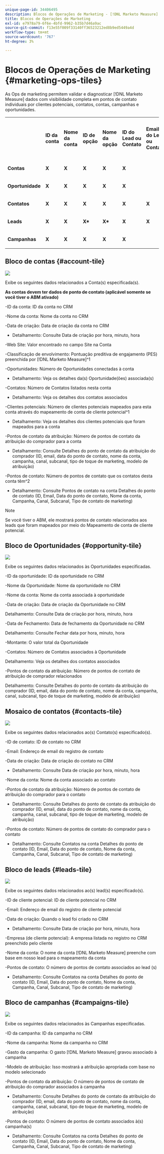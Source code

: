 ```yaml
---
unique-page-id: 34406495
description: Blocos de Operações de Marketing - [!DNL Marketo Measure] - Documentação do produto
title: Blocos de Operações de Marketing
exl-id: e7978a79-6f6e-4bfd-9962-b35b7d46a9ac
source-git-commit: f13e55f009f33140ff36523212ed8b9ed5449a4d
workflow-type: tm+mt
source-wordcount: '767'
ht-degree: 3%

---
```


# Blocos de Operações de Marketing {#marketing-ops-tiles}

As Ops de marketing permitem validar e diagnosticar [!DNL Marketo Measure] dados com visibilidade completa em pontos de contato individuais por clientes potenciais, contatos, contas, campanhas e oportunidades.

<table> 
 <colgroup> 
  <col> 
  <col> 
  <col> 
  <col> 
  <col> 
  <col> 
  <col> 
  <col> 
  <col> 
  <col> 
  <col> 
  <col> 
  <col> 
 </colgroup> 
 <tbody> 
  <tr> 
   <td><br></td> 
   <td><p><strong>ID da conta</strong></p></td> 
   <td><p><strong>Nome da conta</strong></p></td> 
   <td><p><strong>ID de opção</strong></p></td> 
   <td><p><strong>Nome da opção</strong></p></td> 
   <td><p><strong>ID do Lead ou Contato</strong></p></td> 
   <td><p><strong>Email do Lead ou Contato</strong></p></td> 
   <td><p><strong>ID da campanha</strong></p></td> 
   <td><p><strong>Oportunidade Ganha</strong></p></td> 
   <td><p><strong>Data de criação da opção</strong></p></td> 
   <td><p><strong>Data de Fechamento do Opt</strong></p></td> 
   <td><p><strong>Data do Touchpoint</strong></p></td> 
   <td><p><strong>Modelo de atribuição</strong></p></td> 
  </tr> 
  <tr> 
   <td><p><strong>Contas</strong></p></td> 
   <td><strong>X</strong></td> 
   <td><strong>X</strong></td> 
   <td><strong>X</strong></td> 
   <td><strong>X</strong></td> 
   <td><strong>X</strong></td> 
   <td><br></td> 
   <td><strong>X</strong></td> 
   <td><strong>X</strong></td> 
   <td><strong>X</strong></td> 
   <td><strong>X</strong></td> 
   <td><strong>X</strong></td> 
   <td><strong>X</strong></td> 
  </tr> 
  <tr> 
   <td><p><strong>Oportunidade</strong></p></td> 
   <td><strong>X</strong></td> 
   <td><strong>X</strong></td> 
   <td><strong>X</strong></td> 
   <td><strong>X</strong></td> 
   <td><strong>X</strong></td> 
   <td><br></td> 
   <td><strong>X</strong></td> 
   <td><strong>X</strong></td> 
   <td><strong>X</strong></td> 
   <td><strong>X</strong></td> 
   <td><strong>X</strong></td> 
   <td><strong>X</strong></td> 
  </tr> 
  <tr> 
   <td><p><strong>Contatos</strong></p></td> 
   <td><strong>X</strong></td> 
   <td><strong>X</strong></td> 
   <td><strong>X</strong></td> 
   <td><strong>X</strong></td> 
   <td><strong>X</strong></td> 
   <td><strong>X</strong></td> 
   <td><strong>X</strong></td> 
   <td><strong>X</strong></td> 
   <td><strong>X</strong></td> 
   <td><strong>X</strong></td> 
   <td><strong>X</strong></td> 
   <td><strong>X</strong></td> 
  </tr> 
  <tr> 
   <td><p><strong>Leads</strong></p></td> 
   <td><strong>X</strong></td> 
   <td><strong>X</strong></td> 
   <td><strong>X*</strong></td> 
   <td><strong>X*</strong></td> 
   <td><strong>X</strong></td> 
   <td><strong>X</strong></td> 
   <td><strong>X</strong></td> 
   <td><strong>X*</strong></td> 
   <td><strong>X*</strong></td> 
   <td><strong>X*</strong></td> 
   <td><strong>X</strong></td> 
   <td><strong>X</strong></td> 
  </tr> 
  <tr> 
   <td><p><strong>Campanhas</strong></p></td> 
   <td><strong>X</strong></td> 
   <td><strong>X</strong></td> 
   <td><strong>X</strong></td> 
   <td><strong>X</strong></td> 
   <td><strong>X</strong></td> 
   <td><br></td> 
   <td><strong>X</strong></td> 
   <td><strong>X</strong></td> 
   <td><strong>X</strong></td> 
   <td><strong>X</strong></td> 
   <td><strong>X</strong></td> 
   <td><strong>X</strong></td> 
  </tr> 
 </tbody> 
</table>

## Bloco de contas {#account-tile}

![](assets/one-1.png)

Exibe os seguintes dados relacionados a Conta(s) especificada(s).

**As contas devem ter dados de ponto de contato (aplicável somente se você tiver o ABM ativado)**

-ID da conta: ID da conta no CRM

-Nome da conta: Nome da conta no CRM

-Data de criação: Data de criação da conta no CRM

* Detalhamento: Consulte Data de criação por hora, minuto, hora

-Web Site: Valor encontrado no campo Site na Conta

-Classificação de envolvimento: Pontuação preditiva de engajamento (PES) preenchida por [!DNL Marketo Measure]^1

-Oportunidades: Número de Oportunidades conectadas à conta

* Detalhamento: Veja os detalhes da(s) Oportunidade(ões) associada(s)

-Contatos: Número de Contatos listados nesta conta

* Detalhamento: Veja os detalhes dos contatos associados

-Clientes potenciais: Número de clientes potenciais mapeados para esta conta através do mapeamento de conta de cliente potencial^1

* Detalhamento: Veja os detalhes dos clientes potenciais que foram mapeados para a conta

-Pontos de contato da atribuição: Número de pontos de contato da atribuição do comprador para a conta

* Detalhamento: Consulte Detalhes do ponto de contato da atribuição do comprador (ID, email, data do ponto de contato, nome da conta, campanha, canal, subcanal, tipo de toque de marketing, modelo de atribuição)

-Pontos de contato: Número de pontos de contato que os contatos desta conta têm^2

* Detalhamento: Consulte Pontos de contato na conta Detalhes do ponto de contato (ID, Email, Data do ponto de contato, Nome da conta, Campanha, Canal, Subcanal, Tipo de contato de marketing)

>[!NOTE]
>
>Se você tiver o ABM, ele mostrará pontos de contato relacionados aos leads que foram mapeados por meio do Mapeamento de conta de cliente potencial.

## Bloco de Oportunidades {#opportunity-tile}

![](assets/two-1.png)

Exibe os seguintes dados relacionados às Oportunidades especificadas.

-ID da oportunidade: ID da oportunidade no CRM

-Nome da Oportunidade: Nome da oportunidade no CRM

-Nome da conta: Nome da conta associada à oportunidade

-Data de criação: Data de criação da Oportunidade no CRM

Detalhamento: Consulte Data de criação por hora, minuto, hora

-Data de Fechamento: Data de fechamento da Oportunidade no CRM

Detalhamento: Consulte Fechar data por hora, minuto, hora

-Montante: O valor total da Oportunidade

-Contatos: Número de Contatos associados à Oportunidade

Detalhamento: Veja os detalhes dos contatos associados

-Pontos de contato da atribuição: Número de pontos de contato de atribuição de comprador relacionados

Detalhamento: Consulte Detalhes do ponto de contato da atribuição do comprador (ID, email, data do ponto de contato, nome da conta, campanha, canal, subcanal, tipo de toque de marketing, modelo de atribuição)

## Mosaico de contatos {#contacts-tile}

![](assets/three-1.png)

Exibe os seguintes dados relacionados ao(s) Contato(s) especificado(s).

-ID de contato: ID de contato no CRM

-Email: Endereço de email do registro de contato

-Data de criação: Data de criação do contato no CRM

* Detalhamento: Consulte Data de criação por hora, minuto, hora

-Nome da conta: Nome da conta associado ao contato

-Pontos de contato da atribuição: Número de pontos de contato de atribuição do comprador para o contato

* Detalhamento: Consulte Detalhes do ponto de contato da atribuição do comprador (ID, email, data do ponto de contato, nome da conta, campanha, canal, subcanal, tipo de toque de marketing, modelo de atribuição)

-Pontos de contato: Número de pontos de contato do comprador para o contato

* Detalhamento: Consulte Contatos na conta Detalhes do ponto de contato (ID, Email, Data do ponto de contato, Nome da conta, Campanha, Canal, Subcanal, Tipo de contato de marketing)

## Bloco de leads {#leads-tile}

![](assets/four-1.png)

Exibe os seguintes dados relacionados ao(s) lead(s) especificado(s).

-ID de cliente potencial: ID de cliente potencial no CRM

-Email: Endereço de email do registro de cliente potencial

-Data de criação: Quando o lead foi criado no CRM

* Detalhamento: Consulte Data de criação por hora, minuto, hora

-Empresa (de cliente potencial): A empresa listada no registro no CRM preenchido pelo cliente

-Nome da conta: O nome da conta [!DNL Marketo Measure] preenche com base em nosso lead para o mapeamento da conta

-Pontos de contato: O número de pontos de contato associados ao lead (s)

* Detalhamento: Consulte Contatos na conta Detalhes do ponto de contato (ID, Email, Data do ponto de contato, Nome da conta, Campanha, Canal, Subcanal, Tipo de contato de marketing)

## Bloco de campanhas {#campaigns-tile}

![](assets/five-1.png)

Exibe os seguintes dados relacionados às Campanhas especificadas.

-ID da campanha: ID da campanha no CRM

-Nome da campanha: Nome da campanha no CRM

-Gasto da campanha: O gasto [!DNL Marketo Measure] gravou associado à campanha

-Modelo de atribuição: Isso mostrará a atribuição apropriada com base no modelo selecionado

-Pontos de contato da atribuição: O número de pontos de contato de atribuição do comprador associados à campanha

* Detalhamento: Consulte Detalhes do ponto de contato da atribuição do comprador (ID, email, data do ponto de contato, nome da conta, campanha, canal, subcanal, tipo de toque de marketing, modelo de atribuição)

-Pontos de contato: O número de pontos de contato associados à(s) campanha(s)

* Detalhamento: Consulte Contatos na conta Detalhes do ponto de contato (ID, Email, Data do ponto de contato, Nome da conta, Campanha, Canal, Subcanal, Tipo de contato de marketing)
